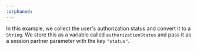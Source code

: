```yaml
---
:orphaned:
---
```


In this example, we collect the user's authorization status and convert it to a `String`. We store this as a variable called `authorizationStatus` and pass it as a session partner parameter with the key `"status"`.
